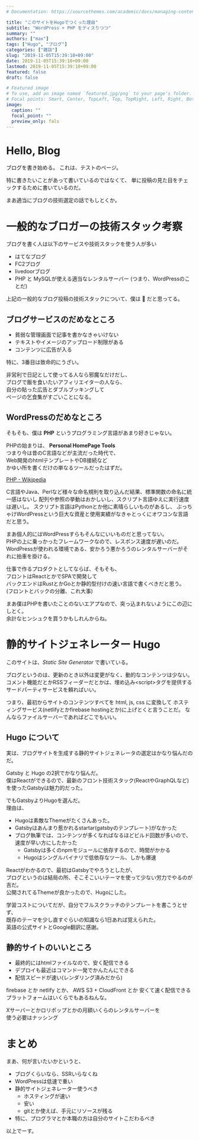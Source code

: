 ```yaml
---
# Documentation: https://sourcethemes.com/academic/docs/managing-content/

title: "このサイトをHugoでつくった理由"
subtitle: "WordPress + PHP をディスりつつ"
summary: ""
authors: ["max"]
tags: ["Hugo", "ブログ"]
categories: ["雑談"]
slug: "2019-11-05T15:39:10+09:00"
date: 2019-11-05T15:39:10+09:00
lastmod: 2019-11-05T15:39:10+09:00
featured: false
draft: false

# Featured image
# To use, add an image named `featured.jpg/png` to your page's folder.
# Focal points: Smart, Center, TopLeft, Top, TopRight, Left, Right, BottomLeft, Bottom, BottomRight.
image:
  caption: ""
  focal_point: ""
  preview_only: fals
---
```


# Hello, Blog

ブログを書き始める。
これは、テストのページ。

特に書きたいことがあって書いているのではなくて、
単に投稿の見た目をチェックするために書いているのだ。

まあ適当にブログの技術選定の話でもしとくか。

# 一般的なブロガーの技術スタック考察


ブログを書く人は以下のサービスや技術スタックを使う人が多い

- はてなブログ
- FC2ブログ
- livedoorブログ
- PHP と MySQLが使える適当なレンタルサーバー
(つまり、WordPressのことだ)

上記の一般的なブログ投稿の技術スタックについて、僕は 💩 だと思ってる。

## ブログサービスのだめなところ

- 貧弱な管理画面で記事を書かなきゃいけない
- テキストやイメージのアップロード制限がある
- コンテンツに広告が入る

特に、3番目は致命的にうざい。

非営利で日記として使ってる人なら邪魔なだけだし、  
ブログで飯を食いたいアフィリエイターの人なら、  
自分の貼った広告とダブルブッキングして  
ページの乞食集がすごいことになる。

## WordPressのだめなところ

そもそも、僕は **PHP** というプログラミング言語があまり好きじゃない。

PHPの始まりは、 **Personal HomePage Tools**  
つまり今は昔のC言語などが主流だった時代で、  
Web開発のhtmlテンプレートやDB接続など  
かゆい所を書くだけの単なるツールだったはずだ。

[PHP - Wikipedia](https://ja.wikipedia.org/wiki/PHP_(%E3%83%97%E3%83%AD%E3%82%B0%E3%83%A9%E3%83%9F%E3%83%B3%E3%82%B0%E8%A8%80%E8%AA%9E))

C言語やJava、Perlなど様々な命名規則を取り込んだ結果、標準関数の命名に統一感はないし
配列や参照の挙動はおかしいし、スクリプト言語ゆえに実行速度は遅いし。
スクリプト言語はPythonとか他に素晴らしいものがあるし、
ぶっちゃけWordPressという巨大な資産と使用実績がなきゃとっくにオワコンな言語だと思う。

まあ個人的にはWordPressすらもそんなにいいものだと思ってない。  
PHPの上に乗っかったフレームワークなので、レスポンス速度が遅いのだ。  
WordPressが使われる環境である、安かろう悪かろうのレンタルサーバーがそれに拍車を掛ける。

仕事で作るプロダクトとしてならば、そもそも、  
フロントはReactとかでSPAで開発して  
バックエンドはRustとかGoとか静的型付けの速い言語で書くべきだと思う。  
(フロントとバックの分離、これ大事)

まあ僕はPHPを書いたことのないエアプなので、突っ込まれないようにこの辺にしとく。  
余計なヒンシュクを買うかもしれんからね。



# 静的サイトジェネレーター Hugo


このサイトは、<i>Static Site Generator</i> で書いている。

ブログというのは、更新のとき以外は変更がなく、動的なコンテンツは少ない。
コメント機能だとかRSSフィーダーだとかは、埋め込み\<script>タグを提供する
サードパーティサービスを頼ればいい。

つまり、最初からサイトのコンテンツすべてを html, js, css に変換して
ホスティングサービス(netlifyとかfirebase hostingとか)に上げとくと言うことだ。
なんならファイルサーバーであればどこでもいい。

## Hugo について

実は、ブログサイトを生成する静的サイトジェネレータの選定はかなり悩んだのだ。

Gatsby と Hugo の2択でかなり悩んだ。  
僕はReactができるので、最新のフロント技術スタック(ReactやGraphQLなど)を使ったGatsbyは魅力的だった。

でもGatsbyよりHugoを選んだ。  
理由は、

- Hugoは素敵なThemeがたくさんあった。
- Gatsbyはあんまり惹かれるstartar(gatsbyのテンプレート)がなかった
- ブログ執筆では、コンテンツが多くなればなるほどビルド回数が多いので、速度が早い方にしたかった
  - Gatsbyは多くのnpmモジュールに依存するので、時間がかかる
  - Hugoはシングルバイナリで低依存なツール、しかも爆速

Reactがわかるので、最初はGatsbyでやろうとしたが、  
ブログというのは結局の所、そこそこいいテーマを使って少ない労力でやるのが吉だ。  
公開されてるThemeが良かったので、Hugoにした。

学習コストについてだが、自分でフルスクラッチのテンプレートを書こうとせず、  
既存のテーマを少し直すぐらいの知識なら1日あれば覚えられた。  
英語の公式サイトとGoogle翻訳に感謝。

## 静的サイトのいいところ

- 最終的にはhtmlファイルなので、安く配信できる
- デプロイも最近はコマンド一発でかんたんにできる
- 配信スピードが速い(レンダリング済みだから)

firebase とか netlify とか、 AWS S3 + CloudFront とか
安くて速く配信できる  
プラットフォームはいくらでもあるねんな。

Xサーバーとかロリポップとかの月額いくらのレンタルサーバーを  
使う必要はナッシング



# まとめ

まあ、何が言いたいかというと、

- ブログくらいなら、SSRいらなくね
- WordPressは低速で重い
- 静的サイトジェネレーター使うべき
  - ホスティングが速い
  - 安い
  - gitとか使えば、手元にリソースが残る
- 特に、プログラマとか本職の方は自分のサイトこだわるべき

以上でーす。

